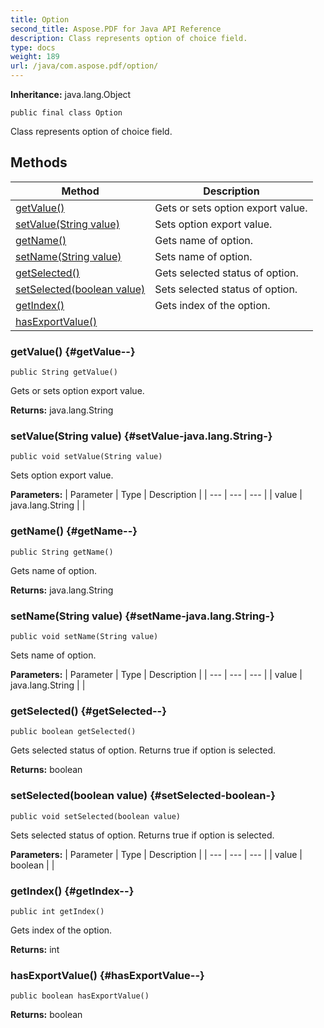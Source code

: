 ```yaml
---
title: Option
second_title: Aspose.PDF for Java API Reference
description: Class represents option of choice field.
type: docs
weight: 189
url: /java/com.aspose.pdf/option/
---
```

**Inheritance:**
java.lang.Object
```
public final class Option
```

Class represents option of choice field.
## Methods

| Method | Description |
| --- | --- |
| [getValue()](#getValue--) | Gets or sets option export value. |
| [setValue(String value)](#setValue-java.lang.String-) | Sets option export value. |
| [getName()](#getName--) | Gets name of option. |
| [setName(String value)](#setName-java.lang.String-) | Sets name of option. |
| [getSelected()](#getSelected--) | Gets selected status of option. |
| [setSelected(boolean value)](#setSelected-boolean-) | Sets selected status of option. |
| [getIndex()](#getIndex--) | Gets index of the option. |
| [hasExportValue()](#hasExportValue--) |  |
### getValue() {#getValue--}
```
public String getValue()
```


Gets or sets option export value.

**Returns:**
java.lang.String
### setValue(String value) {#setValue-java.lang.String-}
```
public void setValue(String value)
```


Sets option export value.

**Parameters:**
| Parameter | Type | Description |
| --- | --- | --- |
| value | java.lang.String |  |

### getName() {#getName--}
```
public String getName()
```


Gets name of option.

**Returns:**
java.lang.String
### setName(String value) {#setName-java.lang.String-}
```
public void setName(String value)
```


Sets name of option.

**Parameters:**
| Parameter | Type | Description |
| --- | --- | --- |
| value | java.lang.String |  |

### getSelected() {#getSelected--}
```
public boolean getSelected()
```


Gets selected status of option. Returns true if option is selected.

**Returns:**
boolean
### setSelected(boolean value) {#setSelected-boolean-}
```
public void setSelected(boolean value)
```


Sets selected status of option. Returns true if option is selected.

**Parameters:**
| Parameter | Type | Description |
| --- | --- | --- |
| value | boolean |  |

### getIndex() {#getIndex--}
```
public int getIndex()
```


Gets index of the option.

**Returns:**
int
### hasExportValue() {#hasExportValue--}
```
public boolean hasExportValue()
```




**Returns:**
boolean
